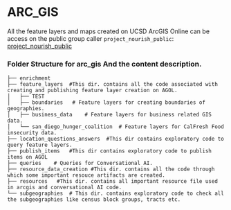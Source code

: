 # ARC_GIS 
All the feature layers and maps created on UCSD ArcGIS Online can be access on the public group caller `project_nourish_public`:
[project_nourish_public](https://arcg.is/1nSziL0)


### Folder Structure for arc_gis And the content description.
```
├── enrichment
├── feature_layers  #This dir. contains all the code associated with creating and publishing feature layer creation on AGOL.
│   ├── TEST 
│   ├── boundaries   # Feature layers for creating boundaries of geographies.
│   ├── business_data    # Feature layers for business related GIS data.
│   └── san_diego_hunger_coalition  # Feature layers for CalFresh Food insecurity data.
├── location_questions_answers  #This dir contains exploratory code to query feature layers.
├── publish_items   #This dir contains exploratory code to publish items on AGOL
├── queries    # Queries for Conversational AI.
├── resource_data_creation #This dir. contains all the code through which some important resouce artifacts are created.
├── resources   #This dir. contains all important resource file used in arcgis and conversational AI code.
└── subgeographies  # This dir. contains exploratory code to check all the subgeographies like census block groups, tracts etc.
```


